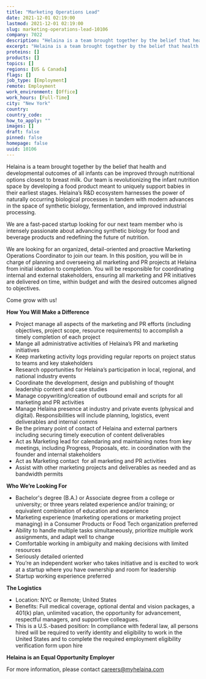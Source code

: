 ```yaml
---
title: "Marketing Operations Lead"
date: 2021-12-01 02:19:00
lastmod: 2021-12-01 02:19:00
slug: marketing-operations-lead-10106
company: 7022
description: "Helaina is a team brought together by the belief that health and developmental outcomes of all infants can be improved through nutritional options closest to breast milk. Our team is revolutionizing the infant nutrition space by developing a food product meant to uniquely support babies in their earliest stages. Helaina’s R&D ecosystem harnesses the power of naturally occurring biological processes in tandem with modern advances in the space of synthetic biology, fermentation, and improved industrial processing. "
excerpt: "Helaina is a team brought together by the belief that health and developmental outcomes of all infants can be improved through nutritional options closest to breast milk. Our team is revolutionizing the infant nutrition space by developing a food product meant to uniquely support babies in their earliest stages. Helaina’s R&D ecosystem harnesses the power of naturally occurring biological processes in tandem with modern advances in the space of synthetic biology, fermentation, and improved industrial processing. "
proteins: []
products: []
topics: []
regions: [US & Canada]
flags: []
job_type: [Employment]
remote: Employment
work_environment: [Office]
work_hours: [Full-Time]
city: "New York"
country: 
country_code: 
how_to_apply: ""
images: []
draft: false
pinned: false
homepage: false
uuid: 10106
---
```

<p>Helaina is a team brought together by the belief that health and developmental outcomes of all infants can be improved through nutritional options closest to breast milk. Our team is revolutionizing the infant nutrition space by developing a food product meant to uniquely support babies in their earliest stages. Helaina’s R&D ecosystem harnesses the power of naturally occurring biological processes in tandem with modern advances in the space of synthetic biology, fermentation, and improved industrial processing. </p>
<p>We are a fast-paced startup looking for our next team member who is intensely passionate about advancing synthetic biology for food and beverage products and redefining the future of nutrition.</p>
<p>We are looking for an organized, detail-oriented and proactive Marketing Operations Coordinator to join our team. In this position, you will be in charge of planning and overseeing all marketing and PR projects at Helaina from initial ideation to completion. You will be responsible for coordinating internal and external stakeholders, ensuring all marketing and PR initiatives are delivered on time, within budget and with the desired outcomes aligned to objectives. </p>
<p>Come grow with us!</p>
<p><strong>How You Will Make a Difference</strong></p>
<ul>
<li>Project manage all aspects of the marketing and PR efforts (including objectives, project scope, resource requirements) to accomplish a timely completion of each project</li>
<li>Mange all administrative activities of Helaina’s PR and marketing initiatives </li>
<li>Keep marketing activity logs providing regular reports on project status to teams and key stakeholders</li>
<li>Research opportunities for Helaina’s participation in local, regional, and national industry events</li>
<li>Coordinate the development, design and publishing of thought leadership content and case studies</li>
<li>Manage copywriting/creation of outbound email and scripts for all marketing and PR activities </li>
<li>Manage Helaina presence at industry and private events (physical and digital). Responsibilities will include planning, logistics, event deliverables and internal comms</li>
<li>Be the primary point of contact of Helaina and external partners including securing timely execution of content deliverables</li>
<li>Act as Marketing lead for calendaring and maintaining notes from key meetings, including Progress, Proposals, etc. in coordination with the founder and internal stakeholders </li>
<li>Act as Marketing contact  for all marketing and PR activities </li>
<li>Assist with other marketing projects and deliverables as needed and as bandwidth permits </li>
</ul>
<p><strong>Who We’re Looking For</strong></p>
<ul>
<li>Bachelor's degree (B.A.) or Associate degree from a college or university; or three years related experience and/or training; or equivalent combination of education and experience</li>
<li>Marketing experience (marketing operations or marketing project managing) in a Consumer Products or Food Tech organization preferred</li>
<li>Ability to handle multiple tasks simultaneously, prioritize multiple work assignments, and adapt well to change</li>
<li>Comfortable working in ambiguity and making decisions with limited resources</li>
<li>Seriously detailed oriented </li>
<li>You’re an independent worker who takes initiative and is excited to work at a startup where you have ownership and room for leadership</li>
<li>Startup working experience preferred </li>
</ul>
<p><strong>The Logistics</strong></p>
<ul>
<li>Location: NYC or Remote; United States </li>
<li>Benefits: Full medical coverage, optional dental and vision packages, a 401(k) plan, unlimited vacation, the opportunity for advancement, respectful managers, and supportive colleagues.</li>
<li>This is a U.S.-based position: In compliance with federal law, all persons hired will be required to verify identity and eligibility to work in the United States and to complete the required employment eligibility verification form upon hire</li>
</ul>
<p><strong>Helaina is an Equal Opportunity Employer </strong></p>
<p>For more information, please contact <a href="mailto:careers@myhelaina.com">careers@myhelaina.com</a></p>
